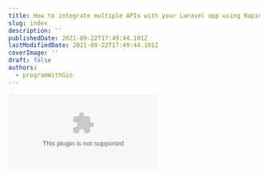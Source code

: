 ```yaml
---
title: How to integrate multiple APIs with your Laravel app using RapidAPI
slug: index
description: ''
publishedDate: 2021-09-22T17:49:44.101Z
lastModifiedDate: 2021-09-22T17:49:44.101Z
coverImage: ''
draft: false
authors:
  - programWithGio
---
```


<Embed
  type="youtube"
  url="https://youtu.be/c8Zc0kbaR5I?t=0"
  title="How to integrate multiple APIs with your Laravel app using RapidAPI"
/>
